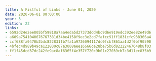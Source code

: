 ```yaml
---
title: A Fistful of Links - June 01, 2020
date: 2020-06-01 00:00:00
year: 3
edition: 22
links:
- 6592d24e2ee805bf59818a7aa4eda5d27373ddd4bc9d6e919edc392ee82e49d6
- a609a7541040676767381d34be4158f9ec3e2cd7fafcc91ff1831cfc938366a4
- ccf688fa0470b2bdc822831fb7fa1a9726094117dc0fcbf861aa1d2f0bf90590
- 4bfec4d989b49ca122800c87a3008aee16666ce28be75b6d82222467648b8f03
- ff1f45dcd37dc242fc9ac8af6365f4e357f720c9b01c27039cb7c8d11ec835b9
---
```

